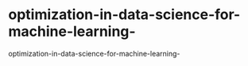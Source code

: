 # optimization-in-data-science-for-machine-learning-
 optimization-in-data-science-for-machine-learning-
